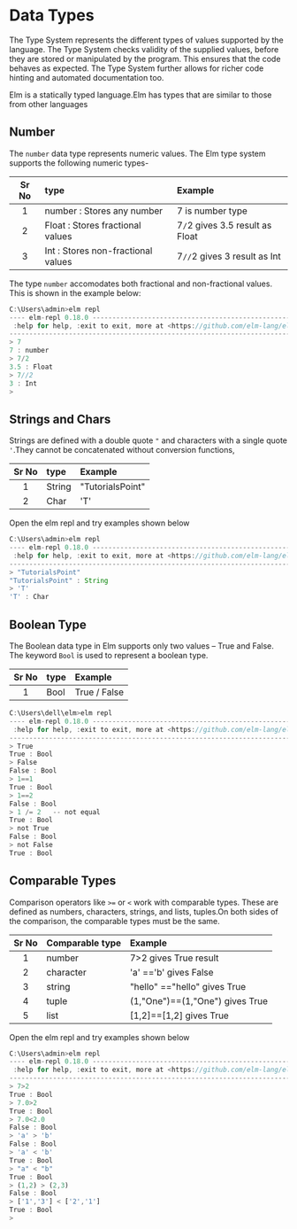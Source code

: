 # Data Types

The Type System represents the different types of values supported by the language. The Type System checks validity of the supplied values, before they are stored or manipulated by the program. This ensures that the code behaves as expected. The Type System further allows for richer code hinting and automated documentation too.

Elm is a statically typed language.Elm has types that are similar to those from other languages

## Number

The `number` data type represents numeric values. The Elm type system supports the following numeric types-

|Sr No |  type    | Example|
|:----:|:----------|:-------|
| 1    | number : Stores any number| 7 is number type     |
| 2    | Float  : Stores fractional values   | 7`/`2 gives 3.5 result as Float      |
| 3    | Int    : Stores non-fractional values  | 7`//`2 gives 3 result as Int     |

The type `number` accomodates both fractional and non-fractional values. This is shown in the example below:  

```javascript
C:\Users\admin>elm repl
---- elm-repl 0.18.0 -----------------------------------------------------------
 :help for help, :exit to exit, more at <https://github.com/elm-lang/elm-repl>
--------------------------------------------------------------------------------
> 7
7 : number
> 7/2
3.5 : Float
> 7//2
3 : Int
>
```

## Strings and Chars

Strings are defined with a double quote `"` and characters with a single quote `'`.They cannot be concatenated without conversion functions,

|Sr No |  type    | Example|
|:----:|:----------|:-------|
| 1    | String  | "TutorialsPoint"      |
| 2   | Char  | 'T'      |

Open the elm repl and try examples shown below

```javascript
C:\Users\admin>elm repl
---- elm-repl 0.18.0 -----------------------------------------------------------
 :help for help, :exit to exit, more at <https://github.com/elm-lang/elm-repl>
--------------------------------------------------------------------------------
> "TutorialsPoint"
"TutorialsPoint" : String
> 'T'
'T' : Char

```

## Boolean Type

The Boolean data type in Elm supports only two values – True and False. The keyword `Bool` is used to represent a boolean type.

|Sr No |  type    | Example|
|:----:|:----------|:-------|
| 1    | Bool  | True / False     |

```javascript
C:\Users\dell\elm>elm repl
---- elm-repl 0.18.0 -----------------------------------------------------------
 :help for help, :exit to exit, more at <https://github.com/elm-lang/elm-repl>
--------------------------------------------------------------------------------
> True
True : Bool
> False
False : Bool
> 1==1
True : Bool
> 1==2
False : Bool
> 1 /= 2   -- not equal
True : Bool
> not True
False : Bool
> not False
True : Bool
```

## Comparable Types

Comparison operators like `>=` or `<` work with comparable types. These are defined as numbers, characters, strings, and lists, tuples.On both sides of the comparison, the comparable types must be the same.

|Sr No |  Comparable type    | Example|
|:----:|:----------|:-------|
| 1    | number    | 7>2 gives True result
| 2    | character    | 'a' =='b' gives False
| 3    | string    | "hello" =="hello" gives True
| 4   | tuple    | (1,"One")==(1,"One") gives True
| 5   | list    | [1,2]==[1,2] gives True

Open the elm repl and try examples shown below

```javascript
C:\Users\admin>elm repl
---- elm-repl 0.18.0 -----------------------------------------------------------
 :help for help, :exit to exit, more at <https://github.com/elm-lang/elm-repl>
--------------------------------------------------------------------------------
> 7>2
True : Bool
> 7.0>2
True : Bool
> 7.0<2.0
False : Bool
> 'a' > 'b'
False : Bool
> 'a' < 'b'
True : Bool
> "a" < "b"
True : Bool
> (1,2) > (2,3)
False : Bool
> ['1','3'] < ['2','1']
True : Bool
>

```

